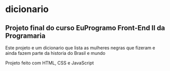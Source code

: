 # dicionario
## Projeto final do curso EuProgramo Front-End II da Programaria

Este projeto e um dicionario que lista as mulheres negras que fizeram e ainda fazem parte da historia do Brasil e mundo

Projeto feito com HTML, CSS e JavaScript
